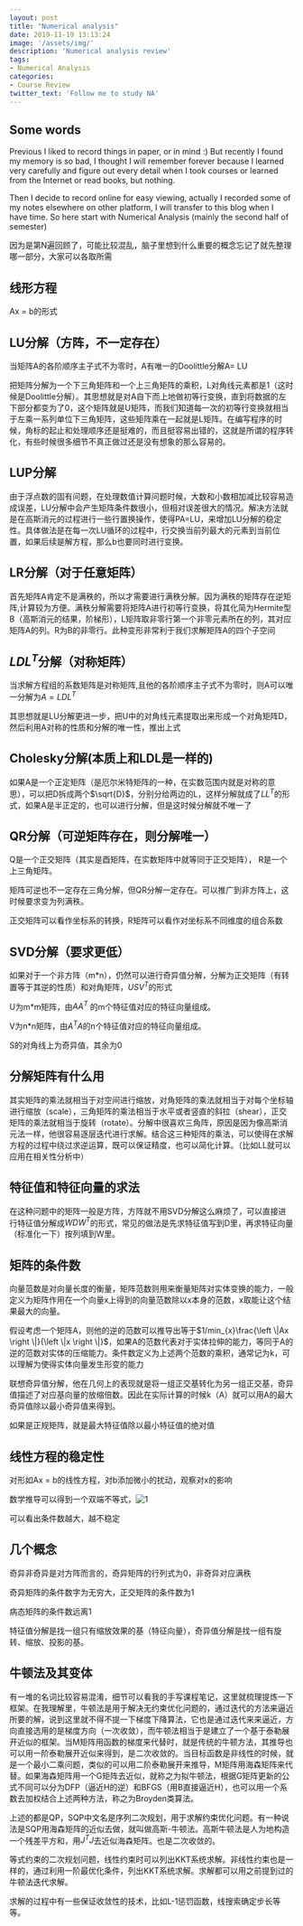 ```yaml
---
layout: post
title: "Numerical analysis"
date: 2019-11-19 13:13:24
image: '/assets/img/'
description: 'Numerical analysis review'
tags:
- Numerical Analysis
categories:
- Course Review
twitter_text: 'Follow me to study NA'
---
```


## Some words

Previous I liked to record things in paper, or in mind :)  But recently I found my memory is so bad, I thought I will remember forever because I learned very carefully and figure out every detail when I took courses or learned from the Internet  or read books, but nothing.

Then I decide to record online for easy viewing, actually I recorded some of my notes elsewhere on other platform, I will transfer to this blog when I have time. So here start with Numerical Analysis (mainly the second half of semester)

因为是第N遍回顾了，可能比较混乱，脑子里想到什么重要的概念忘记了就先整理哪一部分，大家可以各取所需

## 线形方程

Ax = b的形式

## LU分解（方阵，不一定存在）

当矩阵A的各阶顺序主子式不为零时，A有唯一的Doolittle分解A= LU

把矩阵分解为一个下三角矩阵和一个上三角矩阵的乘积，L对角线元素都是1（这时候是Doolittle分解）。其思想就是对A自下而上地做初等行变换，直到将数据的左下部分都变为了0，这个矩阵就是U矩阵，而我们知道每一次的初等行变换就相当于左乘一系列单位下三角矩阵，这些矩阵乘在一起就是L矩阵。在编写程序的时候，角标的起止和处理顺序还是挺难的，而且挺容易出错的，这就是所谓的程序转化，有些时候很多细节不真正做过还是没有想象的那么容易的。

## LUP分解

由于浮点数的固有问题，在处理数值计算问题时候，大数和小数相加减比较容易造成误差，LU分解中会产生矩阵条件数很小，但相对误差很大的情况。解决方法就是在高斯消元的过程进行一些行置换操作，使得PA=LU，来增加LU分解的稳定性。具体做法是在每一次LU循环的过程中，行交换当前列最大的元素到当前位置，如果后续是解方程，那么b也要同时进行变换。

## LR分解（对于任意矩阵）

首先矩阵A肯定不是满秩的，所以才需要进行满秩分解。因为满秩的矩阵存在逆矩阵,计算较为方便。满秩分解需要将矩阵A进行初等行变换，将其化简为Hermite型B（高斯消元的结果，阶梯形），L矩阵取非零行第一个非零元素所在的列，其对应矩阵A的列。R为B的非零行。此种变形非常利于我们求解矩阵A的四个子空间

## $LDL^T$分解（对称矩阵）

当求解方程组的系数矩阵是对称矩阵,且他的各阶顺序主子式不为零时，则A可以唯一分解为$A= LDL^T$

其思想就是LU分解更进一步，把U中的对角线元素提取出来形成一个对角矩阵D，然后利用A对称的性质和分解的唯一性，推出上式

## Cholesky分解(本质上和LDL是一样的)

如果A是一个正定矩阵（是厄尔米特矩阵的一种，在实数范围内就是对称的意思），可以把D拆成两个$\sqrt{D}$，分别分给两边的L，这样分解就成了$LL^T$的形式，如果A是半正定的，也可以进行分解，但是这时候分解就不唯一了

## QR分解（可逆矩阵存在，则分解唯一）

Q是一个正交矩阵（其实是酉矩阵，在实数矩阵中就等同于正交矩阵）， R是一个上三角矩阵。

矩阵可逆也不一定存在三角分解，但QR分解一定存在。可以推广到非方阵上，这时候要求变为列满秩。

正交矩阵可以看作坐标系的转换，R矩阵可以看作对坐标系不同维度的组合系数

## SVD分解（要求更低）

如果对于一个非方阵（m\*n），仍然可以进行奇异值分解，分解为正交矩阵（有转置等于其逆的性质）和对角矩阵，$USV^T$的形式

U为m\*m矩阵，由$AA^T$ 的m个特征值对应的特征向量组成。

V为n*n矩阵，由$A^TA$的n个特征值对应的特征向量组成。

S的对角线上为奇异值，其余为0

## 分解矩阵有什么用

其实矩阵的乘法就相当于对空间进行缩放，对角矩阵的乘法就相当于对每个坐标轴进行缩放（scale），三角矩阵的乘法相当于水平或者竖直的斜拉（shear），正交矩阵的乘法就相当于旋转（rotate）。分解中很喜欢三角阵，原因是因为像高斯消元法一样，他很容易逐层迭代进行求解。结合这三种矩阵的乘法，可以使得在求解方程的过程中绕过求逆运算，既可以保证精度，也可以简化计算。（比如LL就可以应用在相关性分析中）

## 特征值和特征向量的求法

在这种问题中的矩阵一般是方阵，方阵就不用SVD分解这么麻烦了，可以直接进行特征值分解成$WDW^T$的形式，常见的做法是先求特征值写到D里，再求特征向量（标准化一下）按列填到W里。

## 矩阵的条件数

向量范数是对向量长度的衡量，矩阵范数则用来衡量矩阵对实体变换的能力，一般定义为矩阵作用在一个向量x上得到的向量范数除以x本身的范数，x取能让这个结果最大的向量。

假设考虑一个矩阵A，则他的逆的范数可以推导出等于$1/min_{x}\frac{\left \|Ax  \right \|}{\left \|x  \right \|}$，如果A的范数代表对于实体拉伸的能力，等同于A的逆的范数对实体的压缩能力。条件数定义为上述两个范数的乘积，通常记为k，可以理解为使得实体向量发生形变的能力

联想奇异值分解，他在几何上的表现就是将一组正交基转化为另一组正交基，奇异值描述了对应基向量的放缩倍数。因此在实际计算的时候k（A）就可以用A的最大奇异值除以最小奇异值来得到。

如果是正规矩阵，就是最大特征值除以最小特征值的绝对值

## 线性方程的稳定性

对形如Ax = b的线性方程，对b添加微小的扰动，观察对x的影响

数学推导可以得到一个双端不等式，![1](https://www.zhihu.com/equation?tex=%5Cbegin%7Bequation%7D+%5Cfrac%7B1%7D%7B%5Ckappa%28A%29%7D+%5Cfrac%7B%5Cleft%5ClVert+%5Cdelta+b+%5Cright%5ClVert%7D%7B%5Cleft%5ClVert+b+%5Cright%5ClVert%7D+%5Cle+%5Cfrac%7B%5Cleft%5ClVert+%5Cdelta+x+%5Cright%5ClVert%7D%7B%5Cleft%5ClVert+x+%5Cright%5ClVert%7D+%5Cle+%5Ckappa%28A%29+%5Cfrac%7B%5Cleft%5ClVert+%5Cdelta+b+%5Cright%5ClVert%7D%7B%5Cleft%5ClVert+b+%5Cright%5ClVert%7D+%5Ctag%7B6%7D+%5Cend%7Bequation%7D)

可以看出条件数越大，越不稳定

## 几个概念

奇异非奇异是对方阵而言的，奇异矩阵的行列式为0，非奇异对应满秩

奇异矩阵的条件数字为无穷大，正交矩阵的条件数为1

病态矩阵的条件数远离1

特征值分解是找一组只有缩放效果的基（特征向量），奇异值分解是找一组有旋转、缩放、投影的基。

## 牛顿法及其变体

有一堆的名词比较容易混淆，细节可以看我的手写课程笔记，这里就梳理提炼一下框架。在我理解里，牛顿法是用于解决无约束优化问题的，通过迭代的方法来逼近所要的解，说到这里就不得不提一下梯度下降算法，它也是通过迭代来来逼近，方向直接选用的是梯度方向（一次收敛），而牛顿法相当于是建立了一个基于泰勒展开近似的框架。当M矩阵用函数的梯度来代替时，就是传统的牛顿方法，其推导也可以用一阶泰勒展开近似来得到，是二次收敛的。当目标函数是非线性的时候，就是一个最小二乘问题，类似的可以用二阶泰勒展开来推导，M矩阵用海森矩阵来代替。如果海森矩阵用一个G矩阵去近似，就称之为拟牛顿法，根据G矩阵更新的公式不同可以分为DFP（逼近H的逆）和BFGS（用B直接逼近H），也可以用一个系数去加权结合上述两种方法，称之为Broyden类算法。

上述的都是QP，SQP中文名是序列二次规划，用于求解约束优化问题。有一种说法是SQP用海森矩阵的近似去做，就叫做高斯-牛顿法。高斯牛顿法是人为地构造一个残差平方和，用$J^TJ$去近似海森矩阵。也是二次收敛的。

等式约束的二次规划问题，线性约束时可以列出KKT系统求解。非线性约束也是一样的，通过利用一阶最优化条件，列出KKT系统求解。求解都可以用之前提到过的牛顿法迭代求解。

求解的过程中有一些保证收敛性的技术，比如L-1惩罚函数，线搜索确定步长等等。
